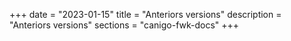+++
date        = "2023-01-15"
title       = "Anteriors versions"
description = "Anteriors versions"
sections    = "canigo-fwk-docs"
+++